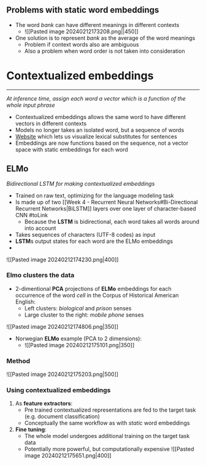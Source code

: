 
## Problems with static word embeddings

* The word _bank_ can have different meanings in different contexts
	* ![[Pasted image 20240212173208.png||450]]
* One solution is to represent _bank_ as the average of the word meanings
	* Problem if context words also are ambiguous
	* Also a problem when word order is not taken into consideration


# Contextualized embeddings
---
_At inference time, assign each word a vector which is a function of the whole input phrase_


* Contextualized embeddings allows the same word to have different vectors in different contexts
* Models no longer takes an isolated word, but a sequence of words
* [Website](http://vectors.nlpl.eu/explore/embeddings/en/contextual/) which lets us visualize lexical substitutes for sentences
* Embeddings are now functions based on the sequence, not a vector space with static embeddings for each word

## ELMo
_Bidirectional LSTM for making contextualized embeddings_

* Trained on raw text, optimizing for the language modeling task
* Is made up of two [[Week 4 - Recurrent Neural Networks#Bi-Directional Recurrent Networks|BiLSTM]] layers over one layer of character-based CNN #toLink 
	* Because the **LSTM** is bidirectional, each word takes all words around into account
* Takes sequences of characters (UTF-8 codes) as input
* **LSTM**s output states for each word are the ELMo embeddings
* 

![[Pasted image 20240212174230.png|400]]

### Elmo clusters the data

* 2-dimentional **PCA** projections of **ELMo** embeddings for each occurrence of the word _cell_ in the Corpus of Historical American English:
	* Left clusters: _biological_ and _prison_ senses
	* Large cluster to the right: _mobile phone_ senses

![[Pasted image 20240212174806.png|350]]

* Norwegian **ELMo** example (PCA to 2 dimensions):
	* ![[Pasted image 20240212175101.png|350]]


### Method

![[Pasted image 20240212175203.png|500]]

### Using contextualized embeddings

1. As **feature extractors**:
	* Pre trained contextualized representations are fed to the target task (e.g. document classification)
	* Conceptually the same workflow as with _static_ word embeddings
2. **Fine tuning**:
	* The whole model undergoes additional training on the target task data
	* Potentially more powerful, but computationally expensive
	![[Pasted image 20240212175651.png|400]]
